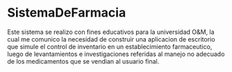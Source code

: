 # SistemaDeFarmacia
Este sistema se realizo con fines educativos para la universidad O&M, la cual me comunico la necesidad de construir una aplicacion de escritorio que simule el control de inventario en un establecimiento farmaceutico, luego de levantamientos e investigaciones referidas al manejo no adecuado de los medicamentos que se vendian al usuario final. 

